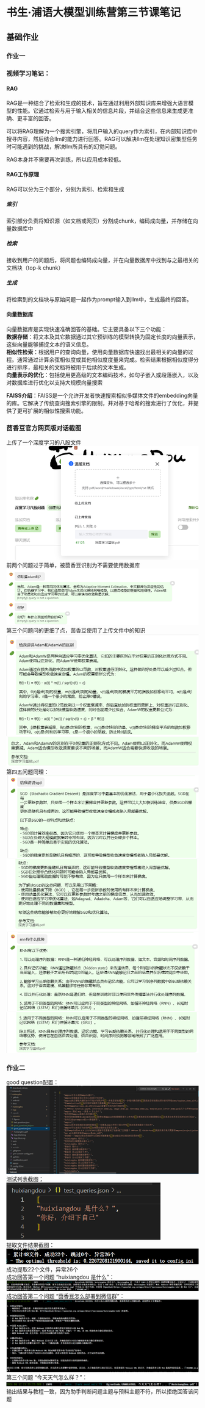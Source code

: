 # 书生·浦语大模型训练营第三节课笔记
## 基础作业
### 作业一
### 视频学习笔记：  
#### RAG
RAG是一种结合了检索和生成的技术，旨在通过利用外部知识库来增强大语言模型的性能。它通过检索与用于输入相关的信息片段，并结合这些信息来生成更准确、更丰富的回答。  

可以将RAG理解为一个搜索引擎，将用户输入的query作为索引，在内部知识库中搜寻内容，然后结合llm的能力进行回答。RAG可以解决llm在处理知识密集型任务时可能遇到的挑战，解决llm所具有的幻觉问题。  

RAG本身并不需要再次训练，所以应用成本较低。
#### RAG工作原理
RAG可以分为三个部分，分别为索引、检索和生成
##### 索引
索引部分负责将知识源（如文档或网页）分割成chunk，编码成向量，并存储在向量数据库中
##### 检索
接收到用户的问题后，将问题也编码成向量，并在向量数据库中找到与之最相关的文档块（top-k chunk）
##### 生成
将检索到的文档块与原始问题一起作为prompt输入到llm中，生成最终的回答。
#### 向量数据库
向量数据库是实现快速准确回答的基础。它主要具备以下三个功能：  
**数据存储**：将文本及其它数据通过其它预训练的模型转换为固定长度的向量表示，这些向量能够捕捉文本的语义信息。  
**相似性检索**：根据用户的查询向量，使用向量数据库快速找出最相关的向量的过程。通常通过计算余弦相似度或其他相似度度量来完成。检索结果根据相似度得分进行排序，最相关的文档将被用于后续的文本生成。  
**向量表示的优化**：包括使用更高级的文本编码技术，如句子嵌入或段落嵌入，以及对数据库进行优化以支持大规模向量搜索  

**FAISS介绍**：FAISS是一个允许开发者快速搜索相似多媒体文件的embedding向量的库。它解决了传统查询搜索引擎的限制，并对基于哈希的搜索进行了优化，并提供了更可扩展的相似性搜索功能。

### 茴香豆官方网页版对话截图
上传了一个深度学习的八股文件
![alt text](image-18.png)
前两个问题过于简单，被茴香豆识别为不需要使用数据库
![alt text](image-7.png)
第三个问题问的更细了点，茴香豆使用了上传文件中的知识
![alt text](image-8.png)
![alt text](image-9.png)
第四五问题同理：
![alt text](image-10.png)
![alt text](image-11.png)
![alt text](image-12.png)
![alt text](image-13.png)
### 作业二
good question配置：
![alt text](image-19.png)
测试列表截图；
![alt text](image-20.png)  
提取文件结果截图：
![alt text](image-21.png)
成功提取22个文件，异常26个  
成功回答第一个问题 “huixiangdou 是什么”：
![alt text](image-14.png)
成功回答第二个问题 “茴香豆怎么部署到微信群”：
![alt text](image-15.png)
第三个问题 “今天天气怎么样？”：
![alt text](image-16.png)
输出结果与教程一致，因为助手判断问题主题与预料主题不符，所以拒绝回答该问题